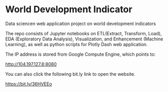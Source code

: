 # World Development Indicator
Data sciencen web application project on world development indicators

The repo consists of Jupyter notebooks on ETL(Extract, Transform, Load), EDA (Exploratory Data Analysis), Visualization, and Enhancement (Machine Learning), as well as python scripts for Plotly Dash web application. 

The IP address is stored from Google Compute Engine, which points to:

http://104.197.127.8:8080

You can also click the following bit.ly link to open the website.

https://bit.ly/36HVEEo
